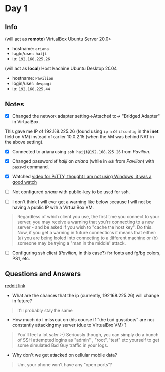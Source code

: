 # Day 1

## Info

(will act as **remote**) VirtualBox Ubuntu Server 20.04
 - hostname: `ariana`
 - login/user: `haiji`
 - ip: `192.168.225.26`

(will act as **local**) Host Machine Ubuntu Desktop 20.04
 - hostname: `Pavilion`
 - login/user: `devpogi`
 - ip: `192.168.225.44`

## Notes

- [x] Changed the network adapter setting->Attached to-> "Bridged Adapter" in VirtualBox.

This gave me IP of 192.168.225.26 (found using `ip a` or `ifconfig` in the **inet** field on VM) instead of earlier 10.0.2.15 (when the VM was behind NAT in the above setting).

- [x] Connected to ariana using `ssh haiji@192.168.225.26` from *Pavilion*.

- [x] Changed password of *haiji* on *ariana* (while in `ssh` from *Pavilion*) with `passwd` command.

- [x] Watched [video for PuTTY, thought I am not using Windows, it was a good watch](https://www.youtube.com/watch?v=lMMOUSRPfJc)

- [ ] Not configured *ariana* with public-key to be used for ssh.

- [ ] I don't think I will ever get a warning like below because I will not be having a public IP with a VirtualBox VM.

> Regardless of which client you use, the first time you connect to your server, you may receive a warning that you're connecting to a new server - and be asked if you wish to "cache the host key". Do this. Now, if you get a warning in future connections it means that either: (a) you are being fooled into connecting to a different machine or (b) someone may be trying a "man in the middle" attack.


- [ ] Configuring ssh client (*Pavilion*, in this case?) for fonts and fg/bg colors, PS1, etc. 

 
## Questions and Answers

[reddit link](https://www.reddit.com/r/linuxupskillchallenge/comments/inupo2/day_1_accessing_your_server/g4bu27i?utm_source=share&utm_medium=web2x&context=3)

- What are the chances that the ip (currently, 192.168.225.26) will change in future?

> It'll probably stay the same

- How much do I miss out on this course if "the bad guys/bots" are not constantly attacking my server (due to VirtualBox VM) ?

> You'll feel a lot safer :-) Seriously though, you can simply do a bunch of SSH attempted logins as "admin" , "root", "test" etc yourself to get some simulated Bad Guy traffic in your logs.


- Why don't we get attacked on cellular mobile data?

> Um, your phone won't have any "open ports"?

